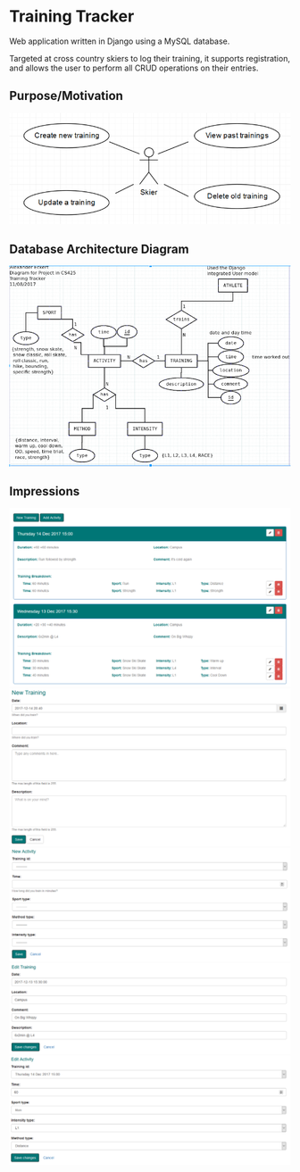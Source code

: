 # Training Tracker
Web application written in Django using a MySQL database.

Targeted at cross country skiers to log their training, it supports registration, and allows the user to perform all CRUD operations on their entries.

## Purpose/Motivation
![Screenshot](images/usecase.png)

## Database Architecture Diagram
![Screenshot](images/diagram.png)

## Impressions

![Screenshot](images/overview.PNG)
![Screenshot](images/newTR.PNG)
![Screenshot](images/newAc.PNG)
![Screenshot](images/editTR.PNG)
![Screenshot](images/editAC.PNG)
